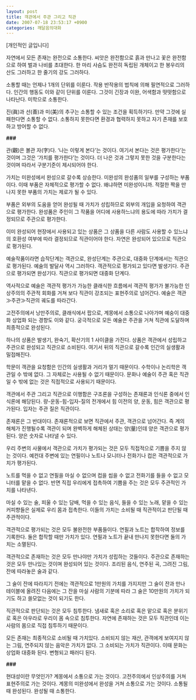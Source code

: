 ```yaml
---
layout: post
title: 객관에서 주관 그리고 직관
date: 2007-07-18 23:53:17 +0900
categories: 깨달음의대화
---
```

[개인적인 글입니다]

자연에서 모든 존재는 완전으로 소통한다. 씨앗은 완전함으로 흙과 만나고 꽃은 완전함으로 하여 벌과 나비를 초대한다. 한 마리 사슴도 완전히 독립된 개체이고 한 봉우리의 산도 그러하고 한 줄기의 강도 그러하다. 

소통할 때는 언제나 1개의 단위를 이룬다. 작용 반작용의 법칙에 의해 필연적으로 그러하다. 인간의 행동도 이와 같이 단위를 이룬다. 그것이 긴장과 이완, 어색함과 떳떳함으로 나타난다. 미학으로 소통한다. 

진(眞)과 선(善)과 미(美)의 추구는 소통할 수 있는 조건을 획득하기다. 만약 그것에 실패한다면 소통할 수 없다. 소통하지 못한다면 환경과 협력하지 못하고 자기 존재를 보호하고 방어할 수 없다. 

**###**

관(觀)은 볼관 자(字)다. ‘나는 이렇게 본다’는 것이다. 여기서 본다는 것은 평가한다’는 것이며 그것은 ‘가치를 평가한다’는 것이다. 더 나은 것과 그렇지 못한 것을 구분한다는 것이며 따라서 구분기준이 제시되어야 한다. 

가치는 미완성에서 완성으로 갈수록 상승한다. 미완성의 완성품의 일부를 구성하는 부품이다. 이때 부품은 자체적으로 평가할 수 없다. 왜냐하면 미완성이니까. 적절한 짝을 만나지 못한 부품의 가치는 제로가 될 수 있다. 

부품은 외부의 도움을 얻어 완성될 때 가치가 성립하므로 외부의 개입을 요청하여 객관으로 평가한다. 완성품은 주인이 그 작품을 어디에 사용하느냐의 용도에 따라 가치가 결정되므로 주관으로 평가한다.

이미 완성되어 현장에서 사용되고 있는 상품은 그 상품을 다른 사람도 사용할 수 있느냐의 호환성 여부에 따라 결정되므로 직관이어야 한다. 자연은 완성되어 있으므로 직관으로 평가된다. 

예술작품이라면 습작단계는 객관으로, 완성단계는 주관으로, 대중화 단계에서는 직관으로 평가된다. 예술의 발달사 역시 그러하다. 객관적으로 평가되고 있다면 발생기다. 주관으로 평가되면 완성기다. 직관으로 평가되면 대중화 단계다. 

역사적으로 예술은 객관적 평가가 가능한 클래식한 흐름에서 객관적 평가가 불가능한 인상주의의 주관적 회화를 거쳐 보다 직관이 강조되는 표현주의로 넘어간다. 예술은 객관≫주관≫직관의 궤도를 따라간다.

고전주의에서 낭만주의로, 클래식에서 팝으로, 계몽에서 소통으로 나아가며 예숭이 대중화 상업화 되는 경향도 이와 같다. 궁극적으로 모든 예술은 주관을 거쳐 직관에 도달하며 최종적으로 완성된다. 

하나의 상품은 발생기, 완숙기, 확산기의 1 사이클을 가진다. 상품은 객관에서 성립하고 주관으로 완성되고 직관으로 소비된다. 여기서 뒤의 직관으로 갈수록 인간의 실생활과 밀접해진다. 

학문이 객관을 요청함은 인간의 실생활과 거리가 멀기 때문이다. 수학이나 논리학은 객관일 수 밖에 없다. 그 자체로는 사용될 수 없기 때문이다. 문화나 예술이 주관 혹은 직관일 수 밖에 없는 것은 직접적으로 사용되기 때문이다. 

객관에서 주관 그리고 직관으로 이행함은 구조론을 구성하는 존재론과 인식론 중에서 인식론에 해당된다. 량-운동-힘-입자-질의 전개에서 힘 이전의 양, 운동, 힘은 객관으로 평가된다. 입자는 주관 질은 직관이다. 

존재론은 그 반대이다. 존재론적으로 보면 직관에서 주관, 객관으로 넘어간다. 즉 계의 해체가 진행될수록 객관이 되며 완벽하게 해체된 상태는 양(量)인데 양은 객관으로 평가된다. 양은 숫자로 나타낼 수 있다.

우리 주변의 사물에서 객관으로 가치가 평가되는 것은 모두 직접적으로 기쁨을 주지 않는 것이다. 예컨대 주변에 있는 연필이나 노트나 모니터나 전화기나 컵은 객관적으로 가치가 평가된다.

노트를 먹을 수 없고 연필을 마실 수 없으며 컵을 씹을 수 없고 전화기를 들을 수 없고 모니터를 맡을 수 없다. 반면 직접 우리에게 접촉하여 기쁨을 주는 것은 모두 주관적인 가치를 나타낸다. 

마실 수 있는 술, 피울 수 있는 담배, 먹을 수 있는 음식, 들을 수 있는 노래, 맡을 수 있는 커피향들은 실제로 우리 몸과 접촉한다. 이들의 가치는 소비될 때 직관적이고 판단될 때 주관적이다. 

객관적으로 평가되는 것은 모두 불완전한 부품들이다. 연필과 노트는 합작하여 정보를 기록한다. 둘은 합작할 때만 가치가 있다. 연필과 노트가 끝내 만나지 못한다면 둘의 가치는 소멸된다. 

객관적으로 존재하는 것은 모두 만나야만 가치가 성립하는 것들이다. 주관으로 존재하는 것은 모두 만나있는 것이며 완성되어 있는 것이다. 조리된 음식, 연주된 곡, 그려진 그림, 잔에 따라놓은 술과 같다. 

그 술이 잔에 따라지기 전에는 객관적으로 1만원의 가치를 가지지만 그 술이 잔과 만나 테이블에 올려진 다음에는 그 잔을 마실 사람의 기분에 따라 그 술은 10만원의 가치가 되기도 하고 쓸모없는 것이 되기도 한다.

직관적으로 판단되는 것은 모두 침투한다. 냄새로 혹은 소리로 혹은 맡으로 혹은 분위기로 혹은 아우라로 우리이 몸 속으로 침투한다. 자연에 존재하는 것은 모두 직관인데 이는 사람의 몸으로 직접 침투하기 때문이다. 

모든 존재는 최종적으로 소비될 때 가치있다. 소비되지 않는 재산, 관객에게 보여지지 않는 그림, 연주되지 않는 음악은 가치가 없다. 그 소비되는 가치가 직관이다. 이때 문화는 상업화 대중화 된다. 변형되고 패러디 된다.

**###**

현대성이란 무엇인가? 계몽에서 소통으로 가는 것이다. 고전주의에서 인상주의를 거쳐 표현주의로 가는 것이다. 계몽의 미완성에서 완성을 거쳐 소통으로 가는 것이다. 소통될 때 완성된다. 완성될 때 소통한다.